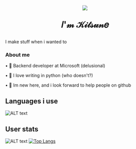 <h1 align="center">
           <img src="https://i.ibb.co/Y7pJtPf/123.png" />
  
  𝐼'𝓂 𝒦𝒾𝓉𝓈𝓊𝓃𝑒
</h1>
<p>I make stuff when i wanted to</p>

<h3>About me</h3>
<p>• 💼 Backend developer at Microsoft (delusional)</p>
<p>• 💙 I love writing in python (who doesn't?)</p>
<p>• 🎉 Im new here, and i look forward to help people on github</p>

<h2>Languages i use</h2>

![ALT text](https://i.ibb.co/pzW0qNs/code2.png)

<h2>User stats</h2>

![ALT text](https://github-readme-stats.vercel.app/api?username=creamy-latte&show_icons=true&theme=gruvbox) [![Top Langs](https://github-readme-stats.vercel.app/api/top-langs/?username=creamy-latte&theme=gruvbox)](https://github.com/anuraghazra/github-readme-stats)

